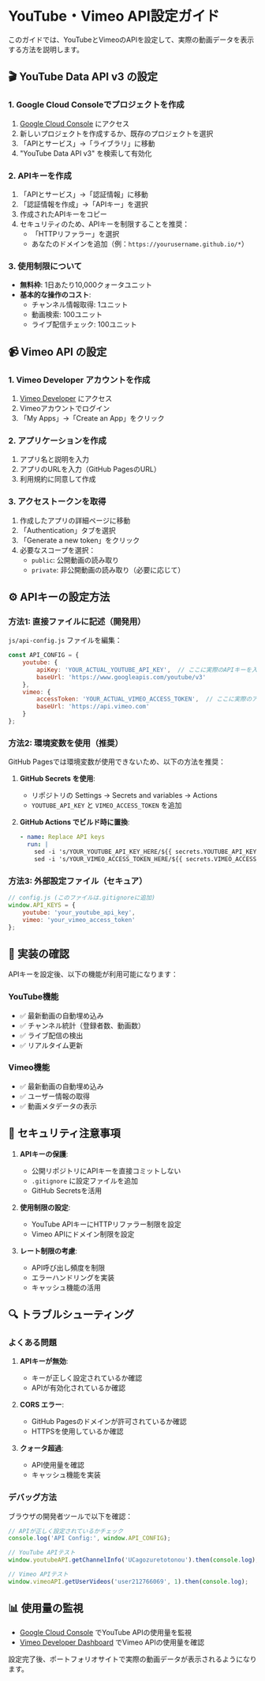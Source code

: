 # YouTube・Vimeo API設定ガイド

このガイドでは、YouTubeとVimeoのAPIを設定して、実際の動画データを表示する方法を説明します。

## 🎬 YouTube Data API v3 の設定

### 1. Google Cloud Consoleでプロジェクトを作成

1. [Google Cloud Console](https://console.cloud.google.com/) にアクセス
2. 新しいプロジェクトを作成するか、既存のプロジェクトを選択
3. 「APIとサービス」→「ライブラリ」に移動
4. "YouTube Data API v3" を検索して有効化

### 2. APIキーを作成

1. 「APIとサービス」→「認証情報」に移動
2. 「認証情報を作成」→「APIキー」を選択
3. 作成されたAPIキーをコピー
4. セキュリティのため、APIキーを制限することを推奨：
   - 「HTTPリファラー」を選択
   - あなたのドメインを追加（例：`https://yourusername.github.io/*`）

### 3. 使用制限について

- **無料枠**: 1日あたり10,000クォータユニット
- **基本的な操作のコスト**:
  - チャンネル情報取得: 1ユニット
  - 動画検索: 100ユニット
  - ライブ配信チェック: 100ユニット

## 📹 Vimeo API の設定

### 1. Vimeo Developer アカウントを作成

1. [Vimeo Developer](https://developer.vimeo.com/) にアクセス
2. Vimeoアカウントでログイン
3. 「My Apps」→「Create an App」をクリック

### 2. アプリケーションを作成

1. アプリ名と説明を入力
2. アプリのURLを入力（GitHub PagesのURL）
3. 利用規約に同意して作成

### 3. アクセストークンを取得

1. 作成したアプリの詳細ページに移動
2. 「Authentication」タブを選択
3. 「Generate a new token」をクリック
4. 必要なスコープを選択：
   - `public`: 公開動画の読み取り
   - `private`: 非公開動画の読み取り（必要に応じて）

## ⚙️ APIキーの設定方法

### 方法1: 直接ファイルに記述（開発用）

`js/api-config.js` ファイルを編集：

```javascript
const API_CONFIG = {
    youtube: {
        apiKey: 'YOUR_ACTUAL_YOUTUBE_API_KEY',  // ここに実際のAPIキーを入力
        baseUrl: 'https://www.googleapis.com/youtube/v3'
    },
    vimeo: {
        accessToken: 'YOUR_ACTUAL_VIMEO_ACCESS_TOKEN',  // ここに実際のアクセストークンを入力
        baseUrl: 'https://api.vimeo.com'
    }
};
```

### 方法2: 環境変数を使用（推奨）

GitHub Pagesでは環境変数が使用できないため、以下の方法を推奨：

1. **GitHub Secrets を使用**:
   - リポジトリの Settings → Secrets and variables → Actions
   - `YOUTUBE_API_KEY` と `VIMEO_ACCESS_TOKEN` を追加

2. **GitHub Actions でビルド時に置換**:
   ```yaml
   - name: Replace API keys
     run: |
       sed -i 's/YOUR_YOUTUBE_API_KEY_HERE/${{ secrets.YOUTUBE_API_KEY }}/g' js/api-config.js
       sed -i 's/YOUR_VIMEO_ACCESS_TOKEN_HERE/${{ secrets.VIMEO_ACCESS_TOKEN }}/g' js/api-config.js
   ```

### 方法3: 外部設定ファイル（セキュア）

```javascript
// config.js (このファイルは.gitignoreに追加)
window.API_KEYS = {
    youtube: 'your_youtube_api_key',
    vimeo: 'your_vimeo_access_token'
};
```

## 🔧 実装の確認

APIキーを設定後、以下の機能が利用可能になります：

### YouTube機能
- ✅ 最新動画の自動埋め込み
- ✅ チャンネル統計（登録者数、動画数）
- ✅ ライブ配信の検出
- ✅ リアルタイム更新

### Vimeo機能
- ✅ 最新動画の自動埋め込み
- ✅ ユーザー情報の取得
- ✅ 動画メタデータの表示

## 🚨 セキュリティ注意事項

1. **APIキーの保護**:
   - 公開リポジトリにAPIキーを直接コミットしない
   - `.gitignore` に設定ファイルを追加
   - GitHub Secretsを活用

2. **使用制限の設定**:
   - YouTube APIキーにHTTPリファラー制限を設定
   - Vimeo APIにドメイン制限を設定

3. **レート制限の考慮**:
   - API呼び出し頻度を制限
   - エラーハンドリングを実装
   - キャッシュ機能の活用

## 🔍 トラブルシューティング

### よくある問題

1. **APIキーが無効**:
   - キーが正しく設定されているか確認
   - APIが有効化されているか確認

2. **CORS エラー**:
   - GitHub Pagesのドメインが許可されているか確認
   - HTTPSを使用しているか確認

3. **クォータ超過**:
   - API使用量を確認
   - キャッシュ機能を実装

### デバッグ方法

ブラウザの開発者ツールで以下を確認：

```javascript
// APIが正しく設定されているかチェック
console.log('API Config:', window.API_CONFIG);

// YouTube APIテスト
window.youtubeAPI.getChannelInfo('UCagozuretotonou').then(console.log);

// Vimeo APIテスト
window.vimeoAPI.getUserVideos('user212766069', 1).then(console.log);
```

## 📊 使用量の監視

- [Google Cloud Console](https://console.cloud.google.com/) でYouTube APIの使用量を監視
- [Vimeo Developer Dashboard](https://developer.vimeo.com/) でVimeo APIの使用量を確認

設定完了後、ポートフォリオサイトで実際の動画データが表示されるようになります。